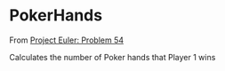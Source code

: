 # PokerHands

From [Project Euler: Problem 54](https://projecteuler.net/problem=54)

Calculates the number of Poker hands that Player 1 wins
